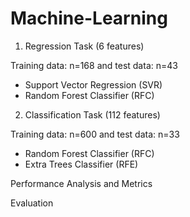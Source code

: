 # Machine-Learning

1) Regression Task (6 features)

Training data: n=168 and test data: n=43
- Support Vector Regression (SVR)
- Random Forest Classifier (RFC)

2) Classification Task (112 features) 

Training data: n=600 and test data: n=33
- Random Forest Classifier (RFC)
- Extra Trees Classifier (RFE)

Performance Analysis and Metrics

Evaluation

